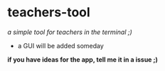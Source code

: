 # teachers-tool

_a simple tool for teachers in the terminal ;)_

- a GUI will be added someday

**if you have ideas for the app, tell me it in a issue ;)**

